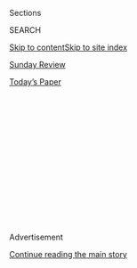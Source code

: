 <div id="app">

<div>

<div>

<div>

<div class="NYTAppHideMasthead css-1q2w90k e1suatyy0">

<div class="section css-ui9rw0 e1suatyy2">

<div class="css-eph4ug er09x8g0">

<div class="css-6n7j50">

</div>

<span class="css-1dv1kvn">Sections</span>

<div class="css-10488qs">

<span class="css-1dv1kvn">SEARCH</span>

</div>

[Skip to content](#site-content)[Skip to site index](#site-index)

</div>

<div id="masthead-section-label" class="css-1wr3we4 eaxe0e00">

[Sunday
Review](https://www.nytimes3xbfgragh.onion/section/opinion/sunday)

</div>

<div class="css-10698na e1huz5gh0">

</div>

</div>

<div id="masthead-bar-one" class="section hasLinks css-15hmgas e1csuq9d3">

<div class="css-uqyvli e1csuq9d0">

</div>

<div class="css-1uqjmks e1csuq9d1">

</div>

<div class="css-9e9ivx">

[](https://myaccount.nytimes3xbfgragh.onion/auth/login?response_type=cookie&client_id=vi)

</div>

<div class="css-1bvtpon e1csuq9d2">

[Today’s
Paper](https://www.nytimes3xbfgragh.onion/section/todayspaper)

</div>

</div>

</div>

</div>

<div data-aria-hidden="false">

<div id="site-content" data-role="main">

<div>

<div class="css-1aor85t" style="opacity:0.000000001;z-index:-1;visibility:hidden">

<div class="css-1hqnpie">

<div class="css-epjblv">

<span class="css-17xtcya">[Sunday
Review](/section/opinion/sunday)</span><span class="css-x15j1o">|</span><span class="css-fwqvlz">What
Bipolar II Feels
Like</span>

</div>

<div class="css-k008qs">

<div class="css-1iwv8en">

<span class="css-18z7m18"></span>

<div>

</div>

</div>

<span class="css-1n6z4y">https://nyti.ms/2YD5jbN</span>

<div class="css-1705lsu">

<div class="css-4xjgmj">

<div class="css-4skfbu" data-role="toolbar" data-aria-label="Social Media Share buttons, Save button, and Comments Panel with current comment count" data-testid="share-tools">

  - 
  - 
  - 
  - 
    
    <div class="css-6n7j50">
    
    </div>

  - 
  - 

</div>

</div>

</div>

</div>

</div>

</div>

<div id="NYT_TOP_BANNER_REGION" class="css-13pd83m">

</div>

<div id="top-wrapper" class="css-1sy8kpn">

<div id="top-slug" class="css-l9onyx">

Advertisement

</div>

[Continue reading the main
story](#after-top)

<div class="ad top-wrapper" style="text-align:center;height:100%;display:block;min-height:250px">

<div id="top" class="place-ad" data-position="top" data-size-key="top">

</div>

</div>

<div id="after-top">

</div>

</div>

<div>

<div class="css-v5btjw etb61u70">

<div class="css-v05ibm etb61u71">

[Opinion](/section/opinion)

</div>

</div>

<div id="sponsor-wrapper" class="css-1hyfx7x">

<div id="sponsor-slug" class="css-19vbshk">

Supported by

</div>

[Continue reading the main
story](#after-sponsor)

<div id="sponsor" class="ad sponsor-wrapper" style="text-align:center;height:100%;display:block">

</div>

<div id="after-sponsor">

</div>

</div>

<div class="css-186x18t">

</div>

<div class="css-1vkm6nb ehdk2mb0">

# What Bipolar II Feels Like

</div>

Imagine if you didn’t fit in anywhere, not even in your own head.

<div class="css-18e8msd">

<div class="css-vp77d3 epjyd6m0">

<div class="css-1baulvz">

By <span class="css-1baulvz last-byline" itemprop="name">Bassey
Ikpi</span>

<div class="css-8atqhb">

Ms. Ikpi is a writer.

</div>

</div>

</div>

  - July 6,
    2019

  - 
    
    <div class="css-4xjgmj">
    
    <div class="css-d8bdto" data-role="toolbar" data-aria-label="Social Media Share buttons, Save button, and Comments Panel with current comment count" data-testid="share-tools">
    
      - 
      - 
      - 
      - 
        
        <div class="css-6n7j50">
        
        </div>
    
      - 
      - 
    
    </div>
    
    </div>

</div>

<div class="css-79elbk" data-testid="photoviewer-wrapper">

<div class="css-z3e15g" data-testid="photoviewer-wrapper-hidden">

</div>

<div class="css-1a48zt4 ehw59r15" data-testid="photoviewer-children">

![<span class="css-cnj6d5 e1z0qqy90" itemprop="copyrightHolder"><span class="css-1ly73wi e1tej78p0">Credit...</span><span><span>Cristina
Daura</span></span></span>](https://static01.graylady3jvrrxbe.onion/images/2019/07/07/opinion/sunday/07ikpi/8fc93ea06e594f389ad2015f2ab50423-articleLarge.jpg?quality=75&auto=webp&disable=upscale)

</div>

</div>

</div>

<div class="section meteredContent css-1r7ky0e" name="articleBody" itemprop="articleBody">

<div class="css-1fanzo5 StoryBodyCompanionColumn">

<div class="css-53u6y8">

This bipolar II. This many-sided creature. This life of mine. This brain
constantly in conference with the racing heart, reminding me to slow
down, stay calm.

Remember the first time you were ever on a Ferris wheel? Remember when
you got to the very top and just sat there, the entire world at your
feet? You felt like you could reach up and grab the sky. Your entire
body tingled with the intersection of joy and indestructibility and
fearlessness and that good anxious recklessness. So damn excited to be
alive at that moment. You could do anything.

Now imagine feeling that every day for a week, or a month, or a few
months. Twenty-four hours a day, seven days a week, without a break. So
that everything you do feels like THE BIGGEST MOST AMAZING THING YOU
HAVE EVER DONE IN YOUR LIFE\!

The first week or so, it’s great. Until it’s not.

Because then the insomnia sets in. And you’re stacking days on top of
one another, adding a new one before the last one ends. And you *have*
to write the entire book tonight before you can sleep or eat or leave
the house or do anything. But first you *have* to call your friends and
your sister and the guy you just met and tell them all how much you love
them. Tell each one that you’ve never felt this way about any other
human being in the entire world and you’re so lucky and so glad and so
grateful to have such an amazing, magical person in your life. And you
believe it because it’s true.

</div>

</div>

<div class="css-1fanzo5 StoryBodyCompanionColumn">

<div class="css-53u6y8">

Until it isn’t. Until everything about them — the way their voices
trail, the way their mouths move when they chew, the fact that he
crosses his legs at the knee, the way she speaks about movies she’s
never seen, the way they refer to celebrities by their first names —
starts to make you feel like your blood is filled with snakes and you
want to scream awful things at them about how the sounds of their voices
feel like teeth on your skin and how much you hate their mother or their
apartment or yourself. You want to bury your hatred in them, but you’re
never quite sure who you hate the most. You, it’s always you.

You know how you can get a song stuck in your head? Imagine hearing that
song even in your sleep — waking you up in the middle of the night to
ensure you’re aware of the lap it’s running in your head. Then imagine
you *have* to find out everything you can about that song and its
singer. Where it started? Who wrote it? What inspired it? Why? You have
to do all of this before there can be quiet in your head, before you can
rest, before you can sleep.

Now imagine you do this with clothes. You can only wear 7 for All
Mankind jeans or Citizens of Humanity because they were both created by
the same people until one of them left because of a falling-out and
started C.O.H. You know this because you researched and Googled and
Wikipedia-ed everything there is to know about them and those are the
only jeans you can wear now so who cares if they’re two hundred dollars?

And then Oprah gave her entire audience James Perse T-shirts. She said
they were the softest things she’d ever felt on her body, and it’s Oprah
so you have to have them too. So you stay up all night and you order
these shirts because Oprah said they were the softest she’d ever felt
and you want to feel them. You want to know what they feel like and
online shopping is the worst thing and the best thing that has ever
happened to you. Because if you can’t sleep because you can’t stop
thinking of the perfect jeans or the shirts so soft they made Oprah
moan, then you can just buy them and try them for yourself.

And imagine you do all of this each night for many nights. And then the
packages come because of course you did overnight express and you feel
crazy and stupid and silly and irresponsible and you’re exhausted
because you know this isn’t normal. You know this isn’t how normal
people are and you don’t know what’s wrong with you. And you don’t know
what to do. And you don’t know how to live like this but you don’t know
how to stop, and the need to persuade your body to give up is visceral —
it crawls through your being and your brain wants to stop it but your
brain can’t because your brain is tired.

</div>

</div>

<div class="css-1fanzo5 StoryBodyCompanionColumn">

<div class="css-53u6y8">

Imagine you don’t fit anywhere, not even in your own head.

Bassey Ikpi ([@Basseyworld](https://twitter.com/Basseyworld)) is the
author of the forthcoming book “[I’m Telling The Truth But I’m
Lying](https://www.harpercollins.com/9780062698346/im-telling-the-truth-but-im-lying/),”
from which this essay is adapted.

*The Times is committed to publishing* [*a diversity of
letters*](https://www.nytimes3xbfgragh.onion/2019/01/31/opinion/letters/letters-to-editor-new-york-times-women.html)
*to the editor. We’d like to hear what you think about this or any of
our articles. Here are some*
[*tips*](https://help.nytimes3xbfgragh.onion/hc/en-us/articles/115014925288-How-to-submit-a-letter-to-the-editor)*.
And here’s our email:*
[*letters@NYTimes.com*](mailto:letters@NYTimes.com)*.*

*Follow The New York Times Opinion section on*
[*Facebook*](https://www.facebookcorewwwi.onion/nytopinion)*,* [*Twitter
(@NYTopinion)*](http://twitter.com/NYTOpinion) *and*
[*Instagram*](https://www.instagram.com/nytopinion/)*.*

</div>

</div>

</div>

<div>

</div>

<div>

</div>

<div>

</div>

<div>

<div id="bottom-wrapper" class="css-1ede5it">

<div id="bottom-slug" class="css-l9onyx">

Advertisement

</div>

[Continue reading the main
story](#after-bottom)

<div id="bottom" class="ad bottom-wrapper" style="text-align:center;height:100%;display:block;min-height:90px">

</div>

<div id="after-bottom">

</div>

</div>

</div>

</div>

</div>

## Site Index

<div>

</div>

## Site Information Navigation

  - [© <span>2020</span> <span>The New York Times
    Company</span>](https://help.nytimes3xbfgragh.onion/hc/en-us/articles/115014792127-Copyright-notice)

<!-- end list -->

  - [NYTCo](https://www.nytco.com/)
  - [Contact
    Us](https://help.nytimes3xbfgragh.onion/hc/en-us/articles/115015385887-Contact-Us)
  - [Work with us](https://www.nytco.com/careers/)
  - [Advertise](https://nytmediakit.com/)
  - [T Brand Studio](http://www.tbrandstudio.com/)
  - [Your Ad
    Choices](https://www.nytimes3xbfgragh.onion/privacy/cookie-policy#how-do-i-manage-trackers)
  - [Privacy](https://www.nytimes3xbfgragh.onion/privacy)
  - [Terms of
    Service](https://help.nytimes3xbfgragh.onion/hc/en-us/articles/115014893428-Terms-of-service)
  - [Terms of
    Sale](https://help.nytimes3xbfgragh.onion/hc/en-us/articles/115014893968-Terms-of-sale)
  - [Site
    Map](https://spiderbites.nytimes3xbfgragh.onion)
  - [Help](https://help.nytimes3xbfgragh.onion/hc/en-us)
  - [Subscriptions](https://www.nytimes3xbfgragh.onion/subscription?campaignId=37WXW)

</div>

</div>

</div>

</div>
